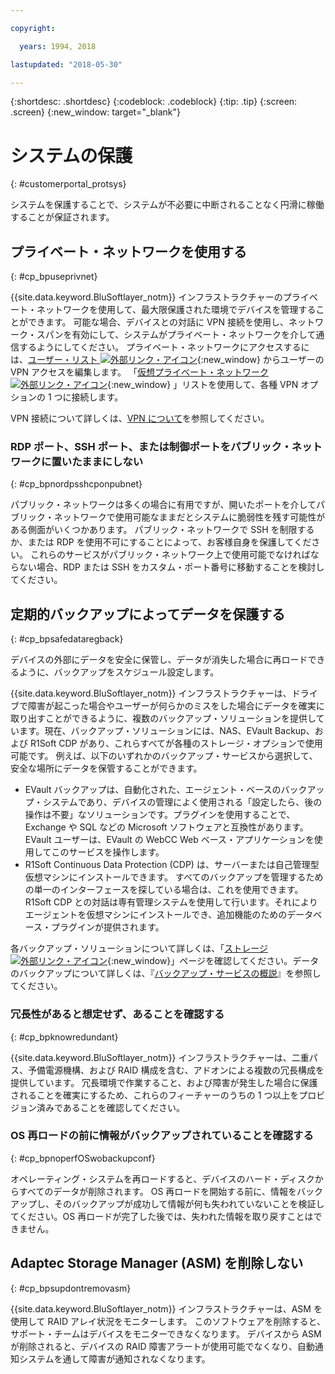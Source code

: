 ```yaml
---

copyright:

  years: 1994, 2018

lastupdated: "2018-05-30"

---
```


{:shortdesc: .shortdesc}
{:codeblock: .codeblock}
{:tip: .tip}
{:screen: .screen}
{:new_window: target="_blank"}


# システムの保護
{: #customerportal_protsys}

システムを保護することで、システムが不必要に中断されることなく円滑に稼働することが保証されます。

## プライベート・ネットワークを使用する
{: #cp_bpuseprivnet}

{{site.data.keyword.BluSoftlayer_notm}} インフラストラクチャーのプライベート・ネットワークを使用して、最大限保護された環境でデバイスを管理することができます。 可能な場合、デバイスとの対話に VPN 接続を使用し、ネットワーク・スパンを有効にして、システムがプライベート・ネットワークを介して通信するようにしてください。 プライベート・ネットワークにアクセスするには、[ユーザー・リスト ![外部リンク・アイコン](../icons/launch-glyph.svg)](https://control.softlayer.com/account/user/list){:new_window} からユーザーの VPN アクセスを編集します。 「[仮想プライベート・ネットワーク ![外部リンク・アイコン](../icons/launch-glyph.svg)](http://www.softlayer.com/vpn-access){:new_window} 」リストを使用して、各種 VPN オプションの 1 つに接続します。

VPN 接続について詳しくは、[VPN について](/docs/infrastructure/iaas-vpn/about-vpn.html)を参照してください。

### RDP ポート、SSH ポート、または制御ポートをパブリック・ネットワークに置いたままにしない
{: #cp_bpnordpsshcponpubnet}

パブリック・ネットワークは多くの場合に有用ですが、開いたポートを介してパブリック・ネットワークで使用可能なままだとシステムに脆弱性を残す可能性がある側面がいくつかあります。 パブリック・ネットワークで SSH を制限するか、または RDP を使用不可にすることによって、お客様自身を保護してください。 これらのサービスがパブリック・ネットワーク上で使用可能でなければならない場合、RDP または SSH をカスタム・ポート番号に移動することを検討してください。

## 定期的バックアップによってデータを保護する
{: #cp_bpsafedataregback}

デバイスの外部にデータを安全に保管し、データが消失した場合に再ロードできるように、バックアップをスケジュール設定します。

{{site.data.keyword.BluSoftlayer_notm}} インフラストラクチャーは、ドライブで障害が起こった場合やユーザーが何らかのミスをした場合にデータを確実に取り出すことができるように、複数のバックアップ・ソリューションを提供しています。現在、バックアップ・ソリューションには、NAS、EVault Backup、および R1Soft CDP があり、これらすべてが各種のストレージ・オプションで使用可能です。
例えば、以下のいずれかのバックアップ・サービスから選択して、安全な場所にデータを保管することができます。
  * EVault バックアップは、自動化された、エージェント・ベースのバックアップ・システムであり、デバイスの管理によく使用される「設定したら、後の操作は不要」なソリューションです。プラグインを使用することで、Exchange や SQL などの Microsoft ソフトウェアと互換性があります。 EVault ユーザーは、EVault の WebCC Web ベース・アプリケーションを使用してこのサービスを操作します。
  * R1Soft Continuous Data Protection (CDP) は、サーバーまたは自己管理型仮想マシンにインストールできます。 すべてのバックアップを管理するための単一のインターフェースを探している場合は、これを使用できます。R1Soft CDP との対話は専有管理システムを使用して行います。それによりエージェントを仮想マシンにインストールでき、追加機能のためのデータベース・プラグインが提供されます。

 各バックアップ・ソリューションについて詳しくは、「[ストレージ ![外部リンク・アイコン](../icons/launch-glyph.svg)](http://www.softlayer.com/services/storagelayer/){:new_window}」ページを確認してください。データのバックアップについて詳しくは、『[バックアップ・サービスの概説](/docs/infrastructure/Backup/index.html)』を参照してください。

### 冗長性があると想定せず、あることを確認する
{: #cp_bpknowredundant}

{{site.data.keyword.BluSoftlayer_notm}} インフラストラクチャーは、二重パス、予備電源機構、および RAID 構成を含む、アドオンによる複数の冗長構成を提供しています。 冗長環境で作業すること、および障害が発生した場合に保護されることを確実にするため、これらのフィーチャーのうちの 1 つ以上をプロビジョン済みであることを確認してください。

### OS 再ロードの前に情報がバックアップされていることを確認する
{: #cp_bpnoperfOSwobackupconf}

オペレーティング・システムを再ロードすると、デバイスのハード・ディスクからすべてのデータが削除されます。 OS 再ロードを開始する前に、情報をバックアップし、そのバックアップが成功して情報が何も失われていないことを検証してください。OS 再ロードが完了した後では、失われた情報を取り戻すことはできません。

## Adaptec Storage Manager (ASM) を削除しない
{: #cp_bpsupdontremovasm}

 {{site.data.keyword.BluSoftlayer_notm}} インフラストラクチャーは、ASM を使用して RAID アレイ状況をモニターします。 このソフトウェアを削除すると、サポート・チームはデバイスをモニターできなくなります。 デバイスから ASM が削除されると、デバイスの RAID 障害アラートが使用可能でなくなり、自動通知システムを通して障害が通知されなくなります。
